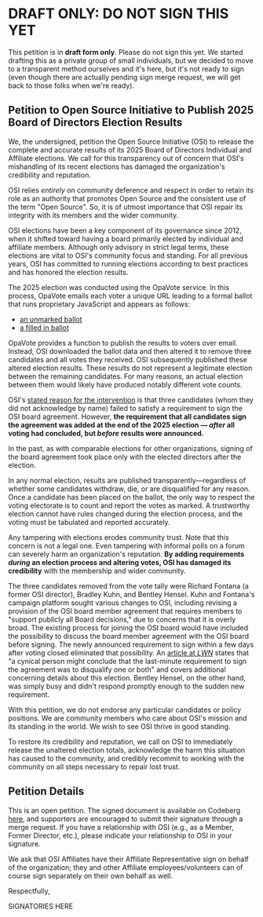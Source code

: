 DRAFT ONLY: DO NOT SIGN THIS YET
================================

This petition is in **draft form only**.  Please do not sign this yet.
We started drafting this as a private group of small individuals, but we
decided to move to a transparent method ourselves and it's here, but
it's not ready to sign (even though there are actually pending sign
merge request, we will get back to those folks when we're ready).

## Petition to Open Source Initiative to Publish 2025 Board of Directors Election Results

We, the undersigned, petition the Open Source Initiative (OSI) to release
the complete and accurate results of its 2025 Board of Directors
Individual and Affiliate elections. We call for this transparency out
of concern that OSI's mishandling of its recent elections has damaged
the organization's credibility and reputation.

OSI relies *entirely* on community deference and respect in order to
retain its role as an authority that promotes Open Source and the
consistent use of the term "Open Source".  So, it is of utmost
importance that OSI repair its integrity with its members and the wider
community.

OSI elections have been a key component of its governance since 2012,
when it shifted toward having a board primarily elected by individual
and affiliate members. Although only advisory in strict legal terms,
these elections are vital to OSI's community focus and standing. For all
previous years, OSI has committed to running elections according to best
practices and has honored the election results.

The 2025 election was conducted using the OpaVote service. In this
process, OpaVote emails each voter a unique URL leading to a formal
ballot that runs proprietary JavaScript and appears as follows:

- [an unmarked ballot](https://codeberg.org/OSI-Concerns/election-results-2025/src/branch/main/osi-2025-unmarked-ballot-example.png)
- [a filled in ballot](https://codeberg.org/OSI-Concerns/election-results-2025/src/branch/main/osi-2025-marked-ballot-example.png)

OpaVote provides a function to publish the
results to voters over email. Instead, OSI
downloaded the ballot data and then altered it to remove three
candidates and all votes they received. OSI subsequently published these
altered election results. These results do not represent a legitimate
election between the remaining candidates. For many reasons, an
actual election between them would likely have produced notably
different vote counts.

OSI's [stated reason for the
intervention](https://opensource.org/blog/announcing-the-new-directors-of-osi-board)
is that three candidates (whom they did not acknowledge by name) failed
to satisfy a requirement to sign the OSI board agreement. However, **the
requirement that all candidates sign the agreement was added at the end
of the 2025 election — *after* all voting had concluded, but *before*
results were announced.**

In the past, as with comparable elections for other organizations,
signing of the board agreement took place only with the elected
directors after the election.

In any normal election, results are published transparently—regardless
of whether some candidates withdraw, die, or are disqualified for any
reason. Once a candidate has been placed on the ballot, the only way to
respect the voting electorate is to count and report the votes as
marked. A trustworthy election cannot have rules changed during the
election process, and the voting must be tabulated and reported
accurately.

Any tampering with elections erodes community trust. Note that this
concern is not a legal one. Even tampering with informal polls on a
forum can severely harm an organization's reputation. **By adding
requirements *during* an election process and altering votes, OSI has
damaged its credibility** with the membership and wider community.

The three candidates removed from the vote tally were Richard Fontana (a
former OSI director), Bradley Kuhn, and Bentley Hensel. Kuhn and
Fontana's campaign platform sought various changes to OSI, including
revising a provision of the OSI board member agreement that requires
members to "support publicly all Board decisions," due to concerns that
it is overly broad. The existing process for joining the OSI board would
have included the possibility to discuss the board member agreement with
the OSI board before signing. The newly announced requirement to sign
within a few days after voting closed eliminated that possibility. An
[article at
*LWN*](https://lwn.net/SubscriberLink/1014603/ac0cfc0a74755501/) states
that "a cynical person might conclude that the last-minute requirement
to sign the agreement was to disqualify one or both" and covers
additional concerning details about this election. Bentley Hensel, on
the other hand, was simply busy and didn't respond promptly enough to
the sudden new requirement.

With this petition, we do not endorse any particular candidates or
policy positions. We are community members who care about OSI's mission
and its standing in the world. We wish to see OSI thrive in good
standing.

To restore its credibility and reputation, we call on OSI to immediately
release the unaltered election totals, acknowledge the harm this
situation has caused to the community, and credibly recommit to working
with the community on all steps necessary to repair lost trust.

## Petition Details

This is an open petition. The signed document is available on Codeberg
[here](https://codeberg.org/OSI-Concerns/election-results-2025), and
supporters are encouraged to submit their signature through a merge
request. If you have a relationship with OSI (e.g., as a Member, Former
Director, etc.), please indicate your relationship to OSI in your
signature.

We ask that OSI Affiliates have their Affiliate Representative sign on
behalf of the organization; they and other Affiliate
employees/volunteers can of course sign separately on their own behalf
as well.

Respectfully,

SIGNATORIES HERE
